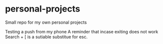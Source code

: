 # personal-projects
Small repo for my own personal projects

Testing a push from my phone
A reminder that incase exiting does not work Search + [ is a sutiable substitue for esc.
